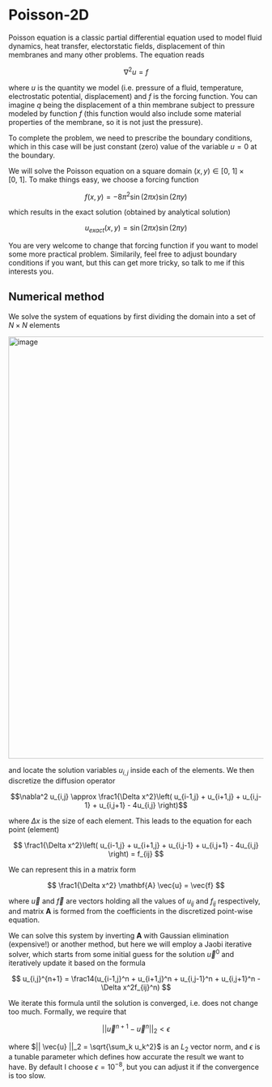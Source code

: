 # Poisson-2D
Poisson equation is a classic partial differential equation used to model fluid dynamics, heat transfer, electorstatic fields, displacement of thin membranes and many other problems. The equation reads

 $$ \nabla^2 u = f  $$

 where $u$ is the quantity we model (i.e. pressure of a fluid, temperature, electrostatic potential, displacement) and $f$ is the forcing function. You can imagine $q$ being the displacement of a thin membrane subject to pressure modeled by function $f$ (this function would also include some material properties of the membrane, so it is not just the pressure). 
 
 To complete the problem, we need to prescribe the boundary conditions, which in this case will be just constant (zero) value of the variable $u = 0$ at the boundary.

We will solve the Poisson equation on a square domain $(x,y) \in [0,\ 1] \times [0,\ 1]$. To make things easy, we choose a forcing function

$$ f(x,y) = -8\pi^2 \sin(2\pi x) \sin(2\pi y) $$

which results in the exact solution (obtained by analytical solution)

$$ u_{exact}(x,y) = \sin(2\pi x) \sin(2\pi y) $$

You are very welcome to change that forcing function if you want to model some more practical problem. Similarily, feel free to adjust boundary conditions if you want, but this can get more tricky, so talk to me if this interests you.

## Numerical method

We solve the system of equations by first dividing the domain into a set of $N \times N$ elements

<img width="832" alt="image" src="https://github.com/user-attachments/assets/b330a24a-294b-45f7-a33f-6380e2429045" />

and locate the solution variables $u_{i,j}$ inside each of the elements. We then discretize the diffusion operator

$$\nabla^2 u_{i,j} \approx \frac1{\Delta x^2}\left( u_{i-1,j} + u_{i+1,j} + u_{i,j-1} + u_{i,j+1} - 4u_{i,j} \right)$$

where $\Delta x$ is the size of each element. This leads to the equation for each point (element)

$$ \frac1{\Delta x^2}\left( u_{i-1,j} + u_{i+1,j} + u_{i,j-1} + u_{i,j+1} - 4u_{i,j} \right) = f_{ij} $$

We can represent this in a matrix form

$$ \frac1{\Delta x^2} \mathbf{A} \vec{u} = \vec{f} $$

where $\vec{u}$ and $\vec{f}$ are vectors holding all the values of $u_{ij}$ and $f_{ij}$ respectively, and matrix $\mathbf{A}$ is formed from the coefficients in the discretized point-wise equation.

We can solve this system by inverting $\mathbf{A}$ with Gaussian elimination (expensive!) or another method, but here we will employ a Jaobi iterative solver, which starts from some initial guess for the solution $\vec{u}^0$ and iteratively update it based on the formula

$$ u_{i,j}^{n+1} = \frac14(u_{i-1,j}^n + u_{i+1,j}^n + u_{i,j-1}^n + u_{i,j+1}^n - \Delta x^2f_{ij}^n) $$

We iterate this formula until the solution is converged, i.e. does not change too much. Formally, we require that

$$ || \vec{u}^{n+1} - \vec{u}^{n} ||_2 < \epsilon $$

where $|| \vec{u} ||_2 = \sqrt{\sum_k u_k^2}$ is an $L_2$ vector norm, and $\epsilon$ is a tunable parameter which defines how accurate the result we want to have. By default I choose $\epsilon = 10^{-8}$, but you can adjust it if the convergence is too slow.   

